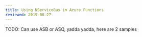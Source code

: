```yaml
---
title: Using NServiceBus in Azure Functions
reviewed: 2019-08-27
---
```


TODO: Can use ASB or ASQ, yadda yadda, here are 2 samples